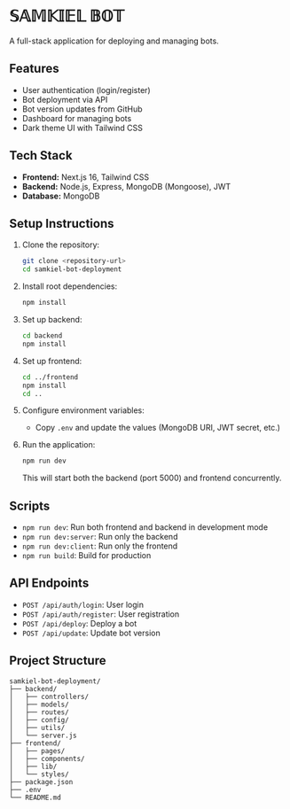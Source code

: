 # 𝕊𝔸𝕄𝕂𝕀𝔼𝕃 𝔹𝕆𝕋

A full-stack application for deploying and managing bots.

## Features

- User authentication (login/register)
- Bot deployment via API
- Bot version updates from GitHub
- Dashboard for managing bots
- Dark theme UI with Tailwind CSS

## Tech Stack

- **Frontend:** Next.js 16, Tailwind CSS
- **Backend:** Node.js, Express, MongoDB (Mongoose), JWT
- **Database:** MongoDB

## Setup Instructions

1. Clone the repository:
   ```bash
   git clone <repository-url>
   cd samkiel-bot-deployment
   ```

2. Install root dependencies:
   ```bash
   npm install
   ```

3. Set up backend:
   ```bash
   cd backend
   npm install
   ```

4. Set up frontend:
   ```bash
   cd ../frontend
   npm install
   cd ..
   ```

5. Configure environment variables:
   - Copy `.env` and update the values (MongoDB URI, JWT secret, etc.)

6. Run the application:
   ```bash
   npm run dev
   ```

   This will start both the backend (port 5000) and frontend concurrently.

## Scripts

- `npm run dev`: Run both frontend and backend in development mode
- `npm run dev:server`: Run only the backend
- `npm run dev:client`: Run only the frontend
- `npm run build`: Build for production

## API Endpoints

- `POST /api/auth/login`: User login
- `POST /api/auth/register`: User registration
- `POST /api/deploy`: Deploy a bot
- `POST /api/update`: Update bot version

## Project Structure

```
samkiel-bot-deployment/
├── backend/
│   ├── controllers/
│   ├── models/
│   ├── routes/
│   ├── config/
│   ├── utils/
│   └── server.js
├── frontend/
│   ├── pages/
│   ├── components/
│   ├── lib/
│   └── styles/
├── package.json
├── .env
└── README.md
